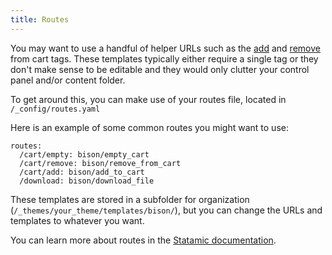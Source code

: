 ```yaml
---
title: Routes
---
```

You may want to use a handful of helper URLs such as the [add](/docs/tags/managing-the-cart/add_to_cart) and [remove](/docs/tags/managing-the-cart/remove_from_cart) from cart tags. These templates typically either require a single tag or they don't make sense to be editable and they would only clutter your control panel and/or content folder.

To get around this, you can make use of your routes file, located in `/_config/routes.yaml`

Here is an example of some common routes you might want to use:
~~~
routes:
  /cart/empty: bison/empty_cart
  /cart/remove: bison/remove_from_cart
  /cart/add: bison/add_to_cart
  /download: bison/download_file
~~~

These templates are stored in a subfolder for organization (`/_themes/your_theme/templates/bison/`), but you can change the URLs and templates to whatever you want.

You can learn more about routes in the [Statamic documentation](http://statamic.com/learn/advanced-features/routes).